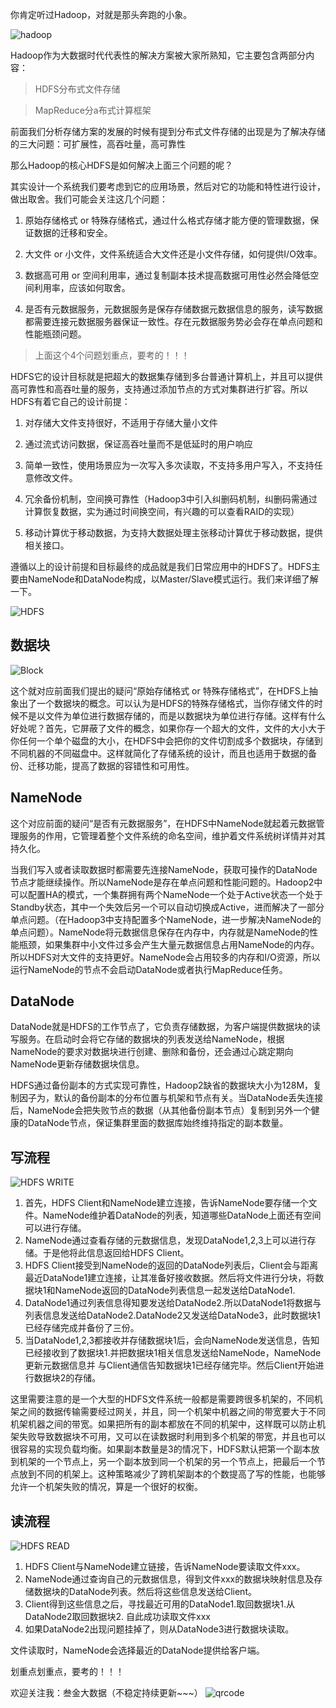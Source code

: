 你肯定听过Hadoop，对就是那头奔跑的小象。

![hadoop](./imgs/hadoop.jpg)

Hadoop作为大数据时代代表性的解决方案被大家所熟知，它主要包含两部分内容：

> HDFS分布式文件存储

> MapReduce分a布式计算框架

前面我们分析存储方案的发展的时候有提到分布式文件存储的出现是为了解决存储的三大问题：可扩展性，高吞吐量，高可靠性

那么Hadoop的核心HDFS是如何解决上面三个问题的呢？

其实设计一个系统我们要考虑到它的应用场景，然后对它的功能和特性进行设计，做出取舍。我们可能会关注这几个问题：

1. 原始存储格式 or 特殊存储格式，通过什么格式存储才能方便的管理数据，保证数据的迁移和安全。

2. 大文件 or 小文件，文件系统适合大文件还是小文件存储，如何提供I/O效率。

3. 数据高可用 or 空间利用率，通过复制副本技术提高数据可用性必然会降低空间利用率，应该如何取舍。

4. 是否有元数据服务，元数据服务是保存存储数据元数据信息的服务，读写数据都需要连接元数据服务器保证一致性。存在元数据服务势必会存在单点问题和性能瓶颈问题。

> 上面这个4个问题划重点，要考的！！！

HDFS它的设计目标就是把超大的数据集存储到多台普通计算机上，并且可以提供高可靠性和高吞吐量的服务，支持通过添加节点的方式对集群进行扩容。所以HDFS有着它自己的设计前提：

1. 对存储大文件支持很好，不适用于存储大量小文件

2. 通过流式访问数据，保证高吞吐量而不是低延时的用户响应

3. 简单一致性，使用场景应为一次写入多次读取，不支持多用户写入，不支持任意修改文件。

4. 冗余备份机制，空间换可靠性（Hadoop3中引入纠删码机制，纠删码需通过计算恢复数据，实为通过时间换空间，有兴趣的可以查看RAID的实现）

5. 移动计算优于移动数据，为支持大数据处理主张移动计算优于移动数据，提供相关接口。

遵循以上的设计前提和目标最终的成品就是我们日常应用中的HDFS了。HDFS主要由NameNode和DataNode构成，以Master/Slave模式运行。我们来详细了解一下。

![HDFS](./imgs/hdfs3.png)

## 数据块

![Block](./imgs/block3.png)

这个就对应前面我们提出的疑问“原始存储格式 or 特殊存储格式”，在HDFS上抽象出了一个数据块的概念。可以认为是HDFS的特殊存储格式，当你存储文件的时候不是以文件为单位进行数据存储的，而是以数据块为单位进行存储。这样有什么好处呢？首先，它屏蔽了文件的概念，如果你存一个超大的文件，文件的大小大于你任何一个单个磁盘的大小，在HDFS中会把你的文件切割成多个数据块，存储到不同机器的不同磁盘中。这样就简化了存储系统的设计，而且也适用于数据的备份、迁移功能，提高了数据的容错性和可用性。

## NameNode

这个对应前面的疑问“是否有元数据服务”，在HDFS中NameNode就起着元数据管理服务的作用，它管理着整个文件系统的命名空间，维护着文件系统树详情并对其持久化。

当我们写入或者读取数据时都需要先连接NameNode，获取可操作的DataNode节点才能继续操作。所以NameNode是存在单点问题和性能问题的。Hadoop2中可以配置HA的模式，一个集群拥有两个NameNode一个处于Active状态一个处于Standby状态，其中一个失效后另一个可以自动切换成Active，进而解决了一部分单点问题。（在Hadoop3中支持配置多个NameNode，进一步解决NameNode的单点问题）。NameNode将元数据信息保存在内存中，内存就是NameNode的性能瓶颈，如果集群中小文件过多会产生大量元数据信息占用NameNode的内存。所以HDFS对大文件的支持更好。NameNode会占用较多的内存和I/O资源，所以运行NameNode的节点不会启动DataNode或者执行MapReduce任务。

## DataNode

DataNode就是HDFS的工作节点了，它负责存储数据，为客户端提供数据块的读写服务。在启动时会将它存储的数据块的列表发送给NameNode，根据NameNode的要求对数据块进行创建、删除和备份，还会通过心跳定期向NameNode更新存储数据块信息。

HDFS通过备份副本的方式实现可靠性，Hadoop2缺省的数据块大小为128M，复制因子为，默认的备份副本的分布位置与机架和节点有关。当DataNode丢失连接后，NameNode会把失败节点的数据（从其他备份副本节点）复制到另外一个健康的DataNode节点，保证集群里面的数据库始终维持指定的副本数量。

## 写流程

![HDFS WRITE](./imgs/hdfswrite.png)

1. 首先，HDFS Client和NameNode建立连接，告诉NameNode要存储一个文件。NameNode维护着DataNode的列表，知道哪些DataNode上面还有空间可以进行存储。
2. NameNode通过查看存储的元数据信息，发现DataNode1,2,3上可以进行存储。于是他将此信息返回给HDFS Client。
3. HDFS Client接受到NameNode的返回的DataNode列表后，Client会与距离最近DataNode1建立连接，让其准备好接收数据。然后将文件进行分块，将数据块1和NameNode返回的DataNode列表信息一起发送给DataNode1.
4. DataNode1通过列表信息得知要发送给DataNode2.所以DataNode1将数据与列表信息发送给DataNode2.DataNode2又发送给DataNode3，此时数据块1已经存储完成并备份了三份。
5. 当DataNode1,2,3都接收并存储数据块1后，会向NameNode发送信息，告知已经接收到了数据块1.并把数据块1相关信息发送给NameNode，NameNode更新元数据信息并 与Client通信告知数据块1已经存储完毕。然后Client开始进行数据块2的存储。

这里需要注意的是一个大型的HDFS文件系统一般都是需要跨很多机架的，不同机架之间的数据传输需要经过网关，并且，同一个机架中机器之间的带宽要大于不同机架机器之间的带宽。如果把所有的副本都放在不同的机架中，这样既可以防止机架失败导致数据块不可用，又可以在读数据时利用到多个机架的带宽，并且也可以很容易的实现负载均衡。如果副本数量是3的情况下，HDFS默认把第一个副本放到机架的一个节点上，另一个副本放到同一个机架的另一个节点上，把最后一个节点放到不同的机架上。这种策略减少了跨机架副本的个数提高了写的性能，也能够允许一个机架失败的情况，算是一个很好的权衡。

## 读流程

![HDFS READ](./imgs/hdfsread.png)

1. HDFS Client与NameNode建立链接，告诉NameNode要读取文件xxx。
2. NameNode通过查询自己的元数据信息，得到文件xxx的数据块映射信息及存储数据块的DataNode列表。然后将这些信息发送给Client。
3. Client得到这些信息之后，寻找最近可用的DataNode1.取回数据块1.从DataNode2取回数据块2. 自此成功读取文件xxx
4. 如果DataNode2出现问题挂掉了，则从DataNode3进行数据块读取。

文件读取时，NameNode会选择最近的DataNode提供给客户端。

划重点划重点，要考的！！！

欢迎关注我：叁金大数据（不稳定持续更新~~~）
![qrcode](./imgs/qrcode.jpg)